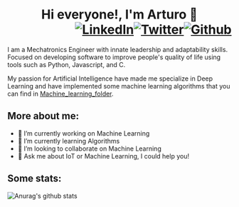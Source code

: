 # <div align="center">Hi everyone!, I'm Arturo :man:</div> <div align="right">[![LinkedIn](https://img.shields.io/badge/linkedin-%230077B5.svg?&style=for-the-badge&logo=linkedin&logoColor=white)][1][![Twitter](https://img.shields.io/badge/twitter-%231DA1F2.svg?&style=for-the-badge&logo=twitter&logoColor=white)][2][![Github](https://img.shields.io/badge/github-%23100000.svg?&style=for-the-badge&logo=github&logoColor=white)][3]</div>

[1]: https://www.linkedin.com/in/arturovictoriar/
[2]: https://twitter.com/arturovictoriar
[3]: http://www.github.com/arturovictoriar

I am a Mechatronics Engineer with innate leadership and adaptability skills. Focused on developing software to improve people's quality of life using tools such as Python, Javascript, and C.  
  
My passion for Artificial Intelligence have made me specialize in Deep Learning and have implemented some machine learning algorithms that you can find in [Machine_learning_folder](https://github.com/arturovictoriar/Machine_Learning).

## More about me:

- 🔭 I’m currently working on Machine Learning
- 🌱 I’m currently learning Algorithms
- 👯 I’m looking to collaborate on Machine Learning
- 💬 Ask me about IoT or Machine Learning, I could help you!

## Some stats:

![Anurag's github stats](https://github-readme-stats.vercel.app/api?username=arturovictoriar&show_icons=true&theme=tokyonight)
